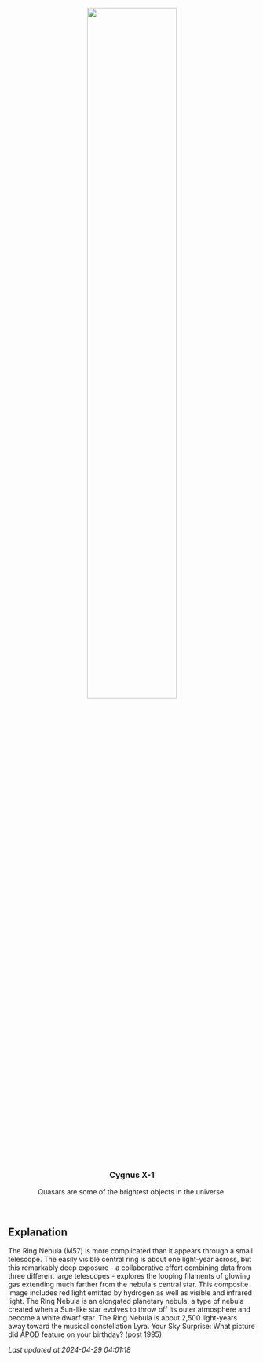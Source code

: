 <p align='center'>
    <img src='https://apod.nasa.gov/apod/image/2404/M57Ring_HubbleGendler_960.jpg' width='60%' />
    <h3 align="center">Cygnus X-1</h3>
    <p align="center">Quasars are some of the brightest objects in the universe.</p>
</p>
<br/>

Explanation
--
The Ring Nebula (M57) is more complicated than it appears through a small telescope.  The easily visible central ring is about one light-year across, but this remarkably deep exposure - a collaborative effort combining data from three different large telescopes - explores the looping filaments of glowing gas extending much farther from the nebula's central star. This composite image includes red light emitted by hydrogen as well as visible and infrared light. The Ring Nebula is an elongated planetary nebula, a type of nebula created when a Sun-like star evolves to throw off its outer atmosphere and become a white dwarf star.  The Ring Nebula is about 2,500 light-years away toward the musical constellation Lyra.   Your Sky Surprise: What picture did APOD feature on your birthday? (post 1995)


*Last updated at 2024-04-29 04:01:18*
